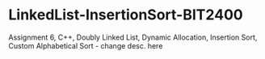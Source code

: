 # LinkedList-InsertionSort-BIT2400
Assignment 6, C++, Doubly Linked List, Dynamic Allocation, Insertion Sort, Custom Alphabetical Sort - change desc. here
